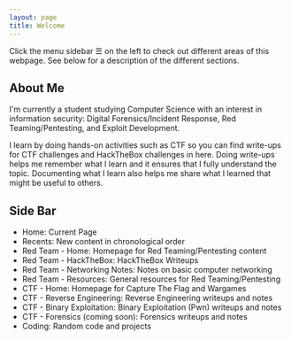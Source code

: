 ```yaml
---
layout: page
title: Welcome
---
```


<p class="message">
	Click the menu sidebar ☰ on the left to check out different areas of this webpage. See below for a description of the different sections.
</p>

## About Me
I'm currently a student studying Computer Science with an interest in information security: Digital Forensics/Incident Response, Red Teaming/Pentesting, and Exploit Development. 

I learn by doing hands-on activities such as CTF so you can find write-ups for CTF challenges and HackTheBox challenges in here. Doing write-ups helps me remember what I learn and it ensures that I fully understand the topic. Documenting what I learn also helps me share what I learned that might be useful to others.

## Side Bar
* Home: Current Page
* Recents: New content in chronological order
* Red Team - Home: Homepage for Red Teaming/Pentesting content
* Red Team - HackTheBox: HackTheBox Writeups
* Red Team - Networking Notes: Notes on basic computer networking
* Red Team - Resources: General resources for Red Teaming/Pentesting
* CTF - Home: Homepage for Capture The Flag and Wargames
* CTF - Reverse Engineering: Reverse Engineering writeups and notes
* CTF - Binary Exploitation: Binary Exploitation (Pwn) writeups and notes
* CTF - Forensics (coming soon): Forensics writeups and notes
* Coding: Random code and projects
